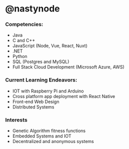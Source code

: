 <!---
nastynode/nastynode is a ✨ special ✨ repository because its `README.md` (this file) appears on your GitHub profile.
You can click the Preview link to take a look at your changes.
--->
<h1>@nastynode</h1>
<div>
  <h3>Competencies:</h3>
  <ul>
    <li>Java</li>
    <li>C and C++</li>
    <li>JavaScript (Node, Vue, React, Nuxt)</li>
    <li>.NET</li>
    <li>Python</li>
    <li>SQL (Postgres and MySQL)</li>
    <li>Full Stack Cloud Development (Microsoft Azure, AWS)</li>
  </ul>
  <h3>Current Learning Endeavors:</h3>
  <ul>
    <li>IOT with Raspberry Pi and Arduino</li>
    <li>Cross platform app deployment with React Native</li>
    <li>Front-end Web Design</li>
    <li>Distributed Systems</li>
  </ul>
  <h3>Interests</h3>
  <ul>
    <li>Genetic Algorithm fitness functions</li>
    <li>Embedded Systems and IOT</li>
    <li>Decentralized and anonymous systems</li>
  </ul>
  
</div>
